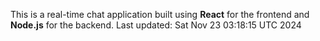 This is a real-time chat application built using **React** for the frontend and **Node.js** for the backend.
Last updated: Sat Nov 23 03:18:15 UTC 2024
